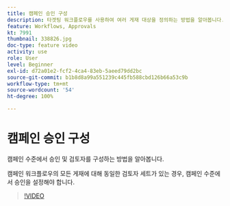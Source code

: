 ```yaml
---
title: 캠페인 승인 구성
description: 타겟팅 워크플로우를 사용하여 여러 게재 대상을 정의하는 방법을 알아봅니다.
feature: Workflows, Approvals
kt: 7991
thumbnail: 338826.jpg
doc-type: feature video
activity: use
role: User
level: Beginner
exl-id: d72a01e2-fcf2-4ca4-83eb-5aeed79dd2bc
source-git-commit: b1b8d8a99a551239c445fb588cbd126b66a53c9b
workflow-type: tm+mt
source-wordcount: '54'
ht-degree: 100%

---
```


# 캠페인 승인 구성 

캠페인 수준에서 승인 및 검토자를 구성하는 방법을 알아봅니다.  

캠페인 워크플로우의 모든 게재에 대해 동일한 검토자 세트가 있는 경우, 캠페인 수준에서 승인을 설정해야 합니다.

>[!VIDEO](https://video.tv.adobe.com/v/338826?quality=12&learn=on)
